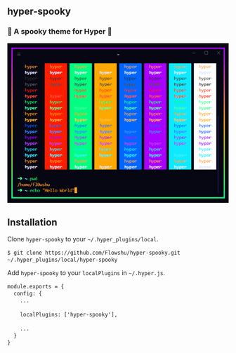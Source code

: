 ## hyper-spooky
### 🎃 A spooky theme for Hyper 🎃

![Spooky!](screenshot.png)

## Installation

Clone `hyper-spooky` to your `~/.hyper_plugins/local`. 
```
$ git clone https://github.com/Flowshu/hyper-spooky.git ~/.hyper_plugins/local/hyper-spooky
```

Add `hyper-spooky` to your `localPlugins` in `~/.hyper.js`.
```
module.exports = {
  config: {
    ...

    localPlugins: ['hyper-spooky'],

    ...
  }
}
```
